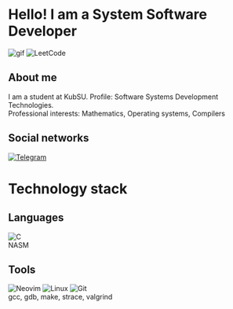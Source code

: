 # Hello! I am a System Software Developer

![gif](tux-linux-penguin.gif)
![LeetCode](https://leetcard.jacoblin.cool/diskills-dev?theme=nord)

## About me
I am a student at KubSU. Profile: Software Systems Development Technologies.\
Professional interests: Mathematics, Operating systems, Compilers

## Social networks
[![Telegram](telegram.gif)](https://t.me/DiSkillsDeveloper)

# Technology stack

## Languages
![C](https://img.shields.io/badge/c-%2300599C.svg?style=for-the-badge&logo=c&logoColor=white)
\
NASM

## Tools
![Neovim](https://img.shields.io/badge/NeoVim-%2357A143.svg?&style=for-the-badge&logo=neovim&logoColor=white)
![Linux](https://img.shields.io/badge/Linux-FCC624?style=for-the-badge&logo=linux&logoColor=black)
![Git](https://img.shields.io/badge/-Git-black?style=for-the-badge&logo=git)
\
gcc, gdb, make, strace, valgrind
